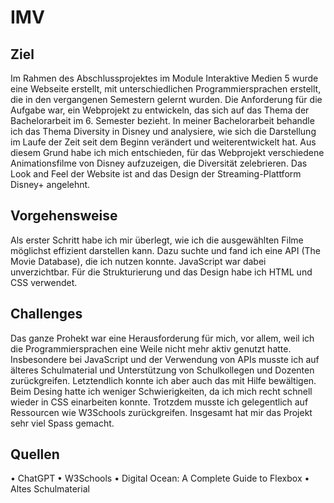 # IMV

## Ziel
Im Rahmen des Abschlussprojektes im Module Interaktive Medien 5 wurde eine Webseite erstellt, mit unterschiedlichen Programmiersprachen erstellt, die in den vergangenen Semestern gelernt wurden. Die Anforderung für die Aufgabe war, ein Webprojekt zu entwickeln, das sich auf das Thema der Bachelorarbeit im 6. Semester bezieht. In meiner Bachelorarbeit behandle ich das Thema Diversity in Disney und analysiere, wie sich die Darstellung im Laufe der Zeit seit dem Beginn verändert und weiterentwickelt hat. Aus diesem Grund habe ich mich entschieden, für das Webprojekt verschiedene Animationsfilme von Disney aufzuzeigen, die Diversität zelebrieren. Das Look and Feel der Website ist and das Design der Streaming-Plattform Disney+ angelehnt.

## Vorgehensweise
Als erster Schritt habe ich mir überlegt, wie ich die ausgewählten Filme möglichst effizient darstellen kann. Dazu suchte und fand ich eine API (The Movie Database), die ich nutzen konnte. JavaScript war dabei unverzichtbar. Für die Strukturierung und das Design habe ich HTML und CSS verwendet.

## Challenges
Das ganze Prohekt war eine Herausforderung für mich, vor allem, weil ich die Programmiersprachen eine Weile nicht mehr aktiv genutzt hatte. Insbesondere bei JavaScript und der Verwendung von APIs musste ich auf älteres Schulmaterial und Unterstützung von Schulkollegen und Dozenten zurückgreifen. Letztendlich konnte ich aber auch das mit Hilfe bewältigen. Beim Desing hatte ich weniger Schwierigkeiten, da ich mich recht schnell wieder in CSS einarbeiten konnte. Trotzdem musste ich gelegentlich auf Ressourcen wie W3Schools zurückgreifen. Insgesamt hat mir das Projekt sehr viel Spass gemacht.

## Quellen
• ChatGPT
• W3Schools
• Digital Ocean: A Complete Guide to Flexbox
• Altes Schulmaterial
